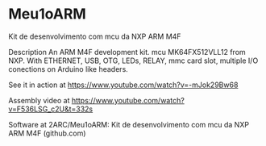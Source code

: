 # Meu1oARM
Kit de desenvolvimento com mcu da NXP ARM M4F

Description
An ARM M4F development kit. mcu MK64FX512VLL12 from NXP. With ETHERNET, USB, OTG, LEDs, RELAY, mmc card slot, multiple I/O conections on Arduino like headers.

See it in action at https://www.youtube.com/watch?v=-mJok29Bw68

Assembly video at https://www.youtube.com/watch?v=F536LSG_c2U&t=332s

Software at 2ARC/Meu1oARM: Kit de desenvolvimento com mcu da NXP ARM M4F (github.com)
